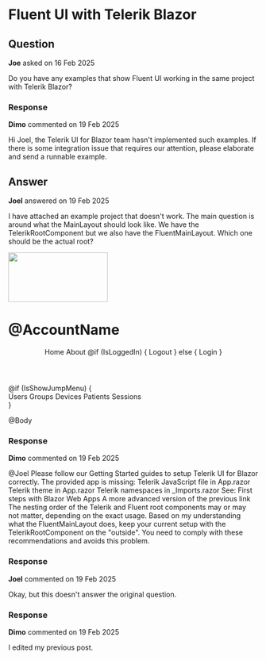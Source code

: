 # Fluent UI with Telerik Blazor

## Question

**Joe** asked on 16 Feb 2025

Do you have any examples that show Fluent UI working in the same project with Telerik Blazor?

### Response

**Dimo** commented on 19 Feb 2025

Hi Joel, the Telerik UI for Blazor team hasn't implemented such examples. If there is some integration issue that requires our attention, please elaborate and send a runnable example.

## Answer

**Joel** answered on 19 Feb 2025

I have attached an example project that doesn't work. The main question is around what the MainLayout should look like. We have the TelerikRootComponent but we also have the FluentMainLayout. Which one should be the actual root? <TelerikRootComponent> <CascadingValue Value="this"> <div class="k-content"> <div class="container"> <FluentDesignTheme StorageName="gsi-design-theme" /> <FluentStack HorizontalAlignment="HorizontalAlignment.SpaceBetween" VerticalAlignment="VerticalAlignment.Bottom"> <FluentNavLink href="@LogoUrl"> <img src="@LogoImageUrl" height="100" width="200" /> </FluentNavLink> <FluentNavLink href="@AccountUrl" class="gsi-color-black gsi-hyperlink-underline gsi-keyboard-focusable-not"> <h1> @AccountName </h1> </FluentNavLink> </FluentStack> <FluentCheckbox Label="Show Jump Menu" ValueChanged="@(args=> OnIsShowJumpMenuChanged(args))" /> <FluentCheckbox Label="Is Logged In" ValueChanged="@(args=> OnIsLoggedInChanged(args))" /> <FluentMainLayout NavMenuTitle="Navigation menu"> <Header> <FluentStack HorizontalAlignment="HorizontalAlignment.SpaceBetween" VerticalAlignment="VerticalAlignment.Center"> <FluentStack> <FluentNavLink> Home </FluentNavLink> <FluentNavLink> About </FluentNavLink> </FluentStack> <FluentStack HorizontalAlignment="HorizontalAlignment.Right"> @if (IsLoggedIn)
{ <FluentNavLink> Logout </FluentNavLink> }
else
{ <FluentNavLink> Login </FluentNavLink> } <FluentIcon Value="@(new Icons.Regular.Size20.Settings())" Color="Color.FillInverse" OnClick="@ShowSettingsAsync" /> </FluentStack> </FluentStack> </Header> <Body> @if (IsShowJumpMenu)
{ <div class="gsi-background-color-darkgray gsi-color-white"> <FluentStack HorizontalAlignment="HorizontalAlignment.Right" Orientation="Orientation.Horizontal"> <FluentNavLink Href="/" Text="Home"> Users </FluentNavLink> <FluentNavLink Href="/" Text="Home"> Groups </FluentNavLink> <FluentNavLink Href="/" Text="Home"> Devices </FluentNavLink> <FluentNavLink Href="/" Text="Home"> Patients </FluentNavLink> <FluentNavLink Href="/" Text="Home"> Sessions </FluentNavLink> </FluentStack> </div> }

@Body </Body> </FluentMainLayout> <FluentDialogProvider /> </div> </div> </CascadingValue> </TelerikRootComponent>

### Response

**Dimo** commented on 19 Feb 2025

@Joel Please follow our Getting Started guides to setup Telerik UI for Blazor correctly. The provided app is missing: Telerik JavaScript file in App.razor Telerik theme in App.razor Telerik namespaces in _Imports.razor See: First steps with Blazor Web Apps A more advanced version of the previous link The nesting order of the Telerik and Fluent root components may or may not matter, depending on the exact usage. Based on my understanding what the FluentMainLayout does, keep your current setup with the TelerikRootComponent on the "outside". You need to comply with these recommendations and avoids this problem.

### Response

**Joel** commented on 19 Feb 2025

Okay, but this doesn't answer the original question.

### Response

**Dimo** commented on 19 Feb 2025

I edited my previous post.

